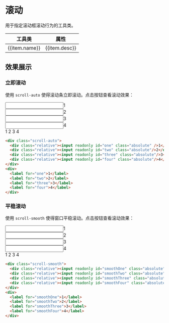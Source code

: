 # 滚动

用于指定滚动框滚动行为的工具类。

<Example class="p-0">
  <table class="table">
    <thead>
      <tr>
        <th>工具类</th>
        <th>属性</th>
      </tr>
    </thead>
    <tbody>
      <tr v-for="item in scrollJson">
        <td>{{item.name}}</td>
        <td>{{item.desc}}</td>
      </tr>
    </tbody>
   </table>
</Example>

## 效果展示

### 立即滚动

使用 `scroll-auto` 使得滚动条立即滚动。点击按钮查看滚动效果：

<Example background="light-circle">
  <div class="w-56 h-28 rounded leading-8 scroll-auto of-x-hidden of-y-scroll m-auto">
    <div class="relative h-full text-center -bg-gray-200"><input readonly id="one" class="absolute t-0 h-full p-0 m-0 w-12" />1</div>
    <div class="relative h-full text-center -bg-secondary-200"><input readonly id="two" class="absolute t-0 h-full p-0 m-0 w-12"/>2</div>
    <div class="relative h-full text-center -bg-success-200"><input readonly id="three" class="absolute t-0 h-full p-0 m-0 w-12"/>3</div>
    <div class="relative h-full text-center -bg-warning-200"><input readonly id="four" class="absolute t-0 h-full p-0 m-0 w-12"/>4</div>
  </div>
  <div class="-flex -justify-center -mt-2">
    <label class="w-12 bd primary rounded text-center m-1 inline-block -cursor-pointer" for="one">1</label>
    <label class="w-12 bd primary rounded text-center m-1 inline-block -cursor-pointer" for="two">2</label>
    <label class="w-12 bd primary rounded text-center m-1 inline-block -cursor-pointer" for="three">3</label>
    <label class="w-12 bd primary rounded text-center m-1 inline-block -cursor-pointer" for="four">4</label>
  </div>
</Example>

```html
<div class="scroll-auto">
  <div class="relative"><input readonly id="one" class="absolute" />1</div>
  <div class="relative"><input readonly id="two" class="absolute"/>2</div>
  <div class="relative"><input readonly id="three" class="absolute"/>3</div>
  <div class="relative"><input readonly id="four" class="absolute"/>4</div>
</div>
<div>
  <label for="one">1</label>
  <label for="two">2</label>
  <label for="three">3</label>
  <label for="four">4</label>
</div>
```

### 平稳滚动

使用 `scroll-smooth` 使得窗口平稳滚动。点击按钮查看滚动效果：

<Example background="light-circle">
  <div class="w-56 h-28 rounded leading-8 scroll-smooth of-y-scroll m-auto">
    <div class="relative h-full text-center -bg-gray-200"><input readonly id="smoothOne" class="absolute t-0 h-full p-0 m-0 w-12" />1</div>
    <div class="relative h-full text-center -bg-secondary-200"><input readonly id="smoothTwo" class="absolute t-0 h-full p-0 m-0 w-12"/>2</div>
    <div class="relative h-full text-center -bg-success-200"><input readonly id="smoothThree" class="absolute t-0 h-full p-0 m-0 w-12"/>3</div>
    <div class="relative h-full text-center -bg-warning-200"><input readonly id="smoothFour" class="absolute t-0 h-full p-0 m-0 w-12"/>4</div>
  </div>
  <div class="-flex -justify-center -mt-2">
    <label class="w-12 bd primary rounded text-center m-1 inline-block -cursor-pointer" for="smoothOne">1</label>
    <label class="w-12 bd primary rounded text-center m-1 inline-block -cursor-pointer" for="smoothTwo">2</label>
    <label class="w-12 bd primary rounded text-center m-1 inline-block -cursor-pointer" for="smoothThree">3</label>
    <label class="w-12 bd primary rounded text-center m-1 inline-block -cursor-pointer" for="smoothFour">4</label>
  </div>
</Example>

```html
<div class="scroll-smooth">
  <div class="relative"><input readonly id="smoothOne" class="absolute" />1</div>
  <div class="relative"><input readonly id="smoothTwo" class="absolute"/>2</div>
  <div class="relative"><input readonly id="smoothThree" class="absolute"/>3</div>
  <div class="relative"><input readonly id="smoothFour" class="absolute"/>4</div>
</div>
<div>
  <label for="smoothOne">1</label>
  <label for="smoothTwo">2</label>
  <label for="smoothThree">3</label>
  <label for="smoothFour">4</label>
</div>
```

<script setup>
  const scrollJson = [
    {name: 'scroll-auto', desc: 'scroll-behavior:auto;'},
    {name: 'scroll-smooth', desc: 'scroll-behavior:smooth'},
  ]
</script>
